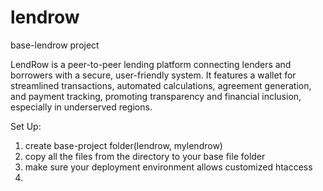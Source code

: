 # lendrow
base-lendrow project

LendRow is a peer-to-peer lending platform connecting lenders and borrowers with a secure, user-friendly system. It features a wallet for streamlined transactions, automated calculations, agreement generation, and payment tracking, promoting transparency and financial inclusion, especially in underserved regions.

Set Up:
1. create base-project folder(lendrow, mylendrow)
2. copy all the files from the directory to your base file folder
3. make sure your deployment environment allows customized htaccess
4. 
